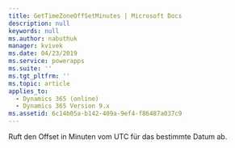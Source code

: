 ```yaml
---
title: GetTimeZoneOffSetMinutes | Microsoft Docs
description: null
keywords: null
ms.author: nabuthuk
manager: kvivek
ms.date: 04/23/2019
ms.service: powerapps
ms.suite: ''
ms.tgt_pltfrm: ''
ms.topic: article
applies_to:
  - Dynamics 365 (online)
  - Dynamics 365 Version 9.x
ms.assetid: 6c14b05a-b142-409a-9ef4-f86487a037c9
---
```


Ruft den Offset in Minuten vom UTC für das bestimmte Datum ab.
